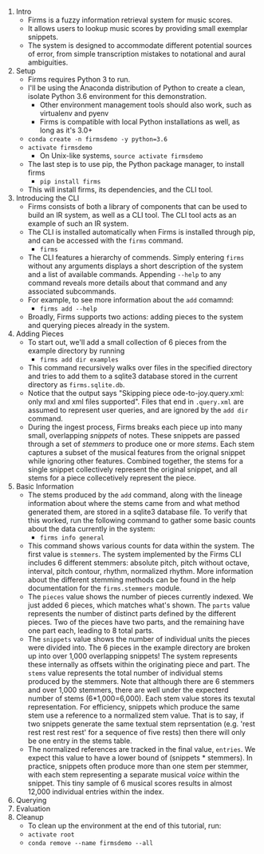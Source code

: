 1. Intro
    * Firms is a fuzzy information retrieval system for music scores.
    * It allows users to lookup music scores by providing small exemplar snippets.
    * The system is designed to accommodate different potential sources of error, from simple transcription mistakes to notational and aural ambiguities.
2. Setup
    * Firms requires Python 3 to run.
    * I'll be using the Anaconda distribution of Python to create a clean, isolate Python 3.6 environment for this demonstration.
        - Other environment management tools should also work, such as virtualenv and pyenv
        - Firms is compatible with local Python installations as well, as long as it's 3.0+
    * `conda create -n firmsdemo -y python=3.6`
    * `activate firmsdemo`
        - On Unix-like systems, `source activate firmsdemo`
    * The last step is to use pip, the Python package manager, to install firms
        - `pip install firms`
    * This will install firms, its dependencies, and the CLI tool.
3. Introducing the CLI
    * Firms consists of both a library of components that can be used to build an IR system, as well as a CLI tool. The CLI tool acts as an example of such an IR system.
    * The CLI is installed automatically when Firms is installed through pip, and can be accessed with the `firms` command.
        - `firms`
    * The CLI features a hierarchy of commends. Simply entering `firms` without any arguments displays a short description of the system and a list of available commands. Appending `--help` to any command reveals more details about that command and any associated subcommands.
    * For example, to see more information about the `add` comamnd:
        - `firms add --help`
    * Broadly, Firms supports two actions: adding pieces to the system and querying pieces already in the system.
4. Adding Pieces
    * To start out, we'll add a small collection of 6 pieces from the example directory by running
        - `firms add dir examples`
    * This command recursively walks over files in the specified directory and tries to add them to a sqlite3 database stored in the current directory as `firms.sqlite.db`.
    * Notice that the output says "Skipping piece ode-to-joy.query.xml: only mxl and xml files supported". Files that end in `.query.xml` are assumed to represent user queries, and are ignored by the `add dir` command.
    * During the ingest process, Firms breaks each piece up into many small, overlapping *snippets* of notes. These snippets are passed through a set of *stemmers* to produce one or more *stems*.  Each stem captures a subset of the musical features from the orignal snippet while ignoring other features. Combined together, the stems for a single snippet collectively represent the original snippet, and all stems for a piece collecetively represent the piece.
5. Basic Information
    * The stems produced by the `add` command, along with the lineage information about where the stems came from and what method generated them, are stored in a sqlite3 database file. To verify that this worked, run the following command to gather some basic counts about the data currently in the system:
        - `firms info general`
    * This command shows various counts for data within the system. The first value is `stemmers`.  The system implemented by the Firms CLI includes 6 different stemmers: absolute pitch, pitch without octave, interval, pitch contour, rhythm, normalized rhythm.  More information about the different stemming methods can be found in the help documentation for the `firms.stemmers` module.
    * The `pieces` value shows the number of pieces currently indexed. We just added 6 pieces, which matches what's shown. The `parts` value represents the number of distinct parts defined by the different pieces. Two of the pieces have two parts, and the remaining have one part each, leading to 8 total parts.
    * The `snippets` value shows the number of individual units the pieces were divided into. The 6 pieces in the example directory are broken up into over 1,000 overlapping snippets! The system represents these internally as offsets within the originating piece and part. The `stems` value represents the total number of individual stems produced by the stemmers. Note that although there are 6 stemmers and over 1,000 stemmers, there are well under the expecterd number of stems (6*1,000=6,000). Each stem value stores its texutal representation. For efficiency, snippets which produce the same stem use a reference to a normalized stem value. That is to say, if two snippets generate the same textual stem reprsentation (e.g. 'rest rest rest rest rest' for a sequence of five rests) then there will only be one entry in the stems table.
    * The normalized references are tracked in the final value, `entries`. We expect this value to have a lower bound of (snippets * stemmers). In practice, snippets often produce more than one stem per stemmer, with each stem representing a separate musical *voice* within the snippet. This tiny sample of 6 musical scores results in almost 12,000 individual entries within the index.
6. Querying
7. Evaluation
8. Cleanup
    * To clean up the environment at the end of this tutorial, run:
    * `activate root`
    * `conda remove --name firmsdemo --all`